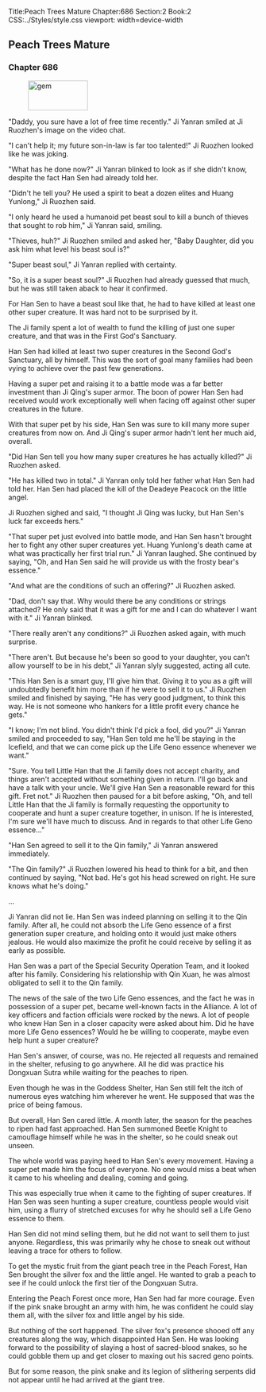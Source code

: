 Title:Peach Trees Mature 
Chapter:686 
Section:2 
Book:2 
CSS:../Styles/style.css 
viewport: width=device-width
  
## Peach Trees Mature
### Chapter 686 
<figure>
	<img src="../Images/gem.gif" alt="gem" id="gem" width="120" height="60" />
</figure>
  

  
  "Daddy, you sure have a lot of free time recently." Ji Yanran smiled at Ji Ruozhen's image on the video chat.

"I can't help it; my future son-in-law is far too talented!" Ji Ruozhen looked like he was joking.

"What has he done now?" Ji Yanran blinked to look as if she didn't know, despite the fact Han Sen had already told her.

"Didn't he tell you? He used a spirit to beat a dozen elites and Huang Yunlong," Ji Ruozhen said.

"I only heard he used a humanoid pet beast soul to kill a bunch of thieves that sought to rob him," Ji Yanran said, smiling.

"Thieves, huh?" Ji Ruozhen smiled and asked her, "Baby Daughter, did you ask him what level his beast soul is?"

"Super beast soul," Ji Yanran replied with certainty.

"So, it is a super beast soul?" Ji Ruozhen had already guessed that much, but he was still taken aback to hear it confirmed.

For Han Sen to have a beast soul like that, he had to have killed at least one other super creature. It was hard not to be surprised by it.

The Ji family spent a lot of wealth to fund the killing of just one super creature, and that was in the First God's Sanctuary.

Han Sen had killed at least two super creatures in the Second God's Sanctuary, all by himself. This was the sort of goal many families had been vying to achieve over the past few generations.

Having a super pet and raising it to a battle mode was a far better investment than Ji Qing's super armor. The boon of power Han Sen had received would work exceptionally well when facing off against other super creatures in the future.

With that super pet by his side, Han Sen was sure to kill many more super creatures from now on. And Ji Qing's super armor hadn't lent her much aid, overall.

"Did Han Sen tell you how many super creatures he has actually killed?" Ji Ruozhen asked.

"He has killed two in total." Ji Yanran only told her father what Han Sen had told her. Han Sen had placed the kill of the Deadeye Peacock on the little angel.

Ji Ruozhen sighed and said, "I thought Ji Qing was lucky, but Han Sen's luck far exceeds hers."

"That super pet just evolved into battle mode, and Han Sen hasn't brought her to fight any other super creatures yet. Huang Yunlong's death came at what was practically her first trial run." Ji Yanran laughed. She continued by saying, "Oh, and Han Sen said he will provide us with the frosty bear's essence."

"And what are the conditions of such an offering?" Ji Ruozhen asked.

"Dad, don't say that. Why would there be any conditions or strings attached? He only said that it was a gift for me and I can do whatever I want with it." Ji Yanran blinked.

"There really aren't any conditions?" Ji Ruozhen asked again, with much surprise.

"There aren't. But because he's been so good to your daughter, you can't allow yourself to be in his debt," Ji Yanran slyly suggested, acting all cute.

"This Han Sen is a smart guy, I'll give him that. Giving it to you as a gift will undoubtedly benefit him more than if he were to sell it to us." Ji Ruozhen smiled and finished by saying, "He has very good judgment, to think this way. He is not someone who hankers for a little profit every chance he gets."

"I know; I'm not blind. You didn't think I'd pick a fool, did you?" Ji Yanran smiled and proceeded to say, "Han Sen told me he'll be staying in the Icefield, and that we can come pick up the Life Geno essence whenever we want."

"Sure. You tell Little Han that the Ji family does not accept charity, and things aren't accepted without something given in return. I'll go back and have a talk with your uncle. We'll give Han Sen a reasonable reward for this gift. Fret not." Ji Ruozhen then paused for a bit before asking, "Oh, and tell Little Han that the Ji family is formally requesting the opportunity to cooperate and hunt a super creature together, in unison. If he is interested, I'm sure we'll have much to discuss. And in regards to that other Life Geno essence..."

"Han Sen agreed to sell it to the Qin family," Ji Yanran answered immediately.

"The Qin family?" Ji Ruozhen lowered his head to think for a bit, and then continued by saying, "Not bad. He's got his head screwed on right. He sure knows what he's doing."

…

Ji Yanran did not lie. Han Sen was indeed planning on selling it to the Qin family. After all, he could not absorb the Life Geno essence of a first generation super creature, and holding onto it would just make others jealous. He would also maximize the profit he could receive by selling it as early as possible.

Han Sen was a part of the Special Security Operation Team, and it looked after his family. Considering his relationship with Qin Xuan, he was almost obligated to sell it to the Qin family.

The news of the sale of the two Life Geno essences, and the fact he was in possession of a super pet, became well-known facts in the Alliance. A lot of key officers and faction officials were rocked by the news. A lot of people who knew Han Sen in a closer capacity were asked about him. Did he have more Life Geno essences? Would he be willing to cooperate, maybe even help hunt a super creature?

Han Sen's answer, of course, was no. He rejected all requests and remained in the shelter, refusing to go anywhere. All he did was practice his Dongxuan Sutra while waiting for the peaches to ripen.

Even though he was in the Goddess Shelter, Han Sen still felt the itch of numerous eyes watching him wherever he went. He supposed that was the price of being famous.

But overall, Han Sen cared little. A month later, the season for the peaches to ripen had fast approached. Han Sen summoned Beetle Knight to camouflage himself while he was in the shelter, so he could sneak out unseen.

The whole world was paying heed to Han Sen's every movement. Having a super pet made him the focus of everyone. No one would miss a beat when it came to his wheeling and dealing, coming and going.

This was especially true when it came to the fighting of super creatures. If Han Sen was seen hunting a super creature, countless people would visit him, using a flurry of stretched excuses for why he should sell a Life Geno essence to them.

Han Sen did not mind selling them, but he did not want to sell them to just anyone. Regardless, this was primarily why he chose to sneak out without leaving a trace for others to follow.

To get the mystic fruit from the giant peach tree in the Peach Forest, Han Sen brought the silver fox and the little angel. He wanted to grab a peach to see if he could unlock the first tier of the Dongxuan Sutra.

Entering the Peach Forest once more, Han Sen had far more courage. Even if the pink snake brought an army with him, he was confident he could slay them all, with the silver fox and little angel by his side.

But nothing of the sort happened. The silver fox's presence shooed off any creatures along the way, which disappointed Han Sen. He was looking forward to the possibility of slaying a host of sacred-blood snakes, so he could gobble them up and get closer to maxing out his sacred geno points.

But for some reason, the pink snake and its legion of slithering serpents did not appear until he had arrived at the giant tree.
